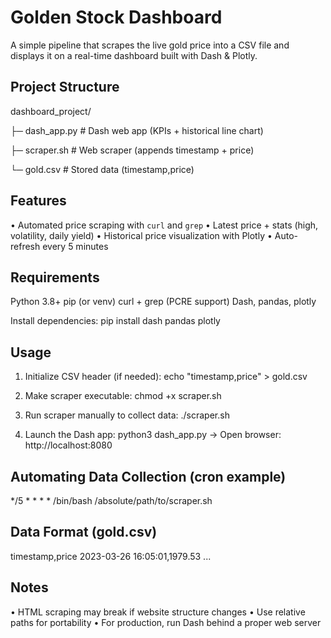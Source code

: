 # Golden Stock Dashboard

A simple pipeline that scrapes the live gold price into a CSV file and displays it on a real-time dashboard built with Dash & Plotly.

## Project Structure
dashboard_project/

├─ dash_app.py        # Dash web app (KPIs + historical line chart)

├─ scraper.sh         # Web scraper (appends timestamp + price)

└─ gold.csv           # Stored data (timestamp,price)

## Features
• Automated price scraping with `curl` and `grep`
• Latest price + stats (high, volatility, daily yield)
• Historical price visualization with Plotly
• Auto-refresh every 5 minutes

## Requirements
Python 3.8+
pip (or venv)
curl + grep (PCRE support)
Dash, pandas, plotly

Install dependencies:
pip install dash pandas plotly

## Usage
1. Initialize CSV header (if needed):
echo "timestamp,price" > gold.csv

2. Make scraper executable:
chmod +x scraper.sh

3. Run scraper manually to collect data:
./scraper.sh

4. Launch the Dash app:
python3 dash_app.py
→ Open browser: http://localhost:8080

## Automating Data Collection (cron example)
*/5 * * * * /bin/bash /absolute/path/to/scraper.sh

## Data Format (gold.csv)
timestamp,price
2023-03-26 16:05:01,1979.53
...

## Notes
• HTML scraping may break if website structure changes
• Use relative paths for portability
• For production, run Dash behind a proper web server
